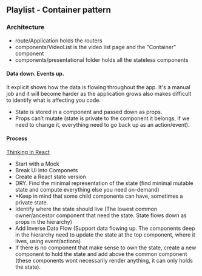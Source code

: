 ## Playlist - Container pattern

### Architecture

- route/Application holds the routers
- components/VideoList is the video list page and the "Container" component
- components/presentational folder holds all the stateless components

#### Data down. Events up.

It explicit shows how the data is flowing throughout the app.
It's a manual job and it will become harder as the application grows also makes difficult to identify what is affecting you code.

- State is stored in a component and passed down as props.
- Props can’t mutate (state is private to the component it belongs, if we need to change it, everything need to go back up as an action/event).

#### Process

[Thinking in React](https://reactjs.org/docs/thinking-in-react.html)

- Start with a Mock
- Break UI into Componets
- Create a React state version
- DRY. Find the minimal representation of the state (find minimal mutable state and compute everything else you need on-demand)
- \*Keep in mind that some child components can have, sometimes a private state.
- Identify where the state should live (The lowest common owner/ancestor component that need the state. State flows down as props in the hierarchy)
- Add Inverse Data Flow (Support data flowing up. The components deep in the hierarchy need to update the state at the top component, where it lives, using event/actions)
- If there is no component that make sense to own the state, create a new component to hold the state and add above the common component (these components wont necessarily render anything, it can only holds the state).
